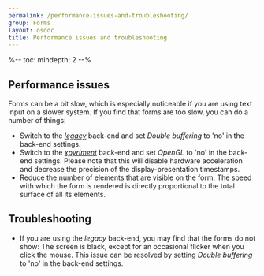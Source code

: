 ```yaml
---
permalink: /performance-issues-and-troubleshooting/
group: Forms
layout: osdoc
title: Performance issues and troubleshooting
---
```


%--
toc:
 mindepth: 2
--%

## Performance issues

Forms can be a bit slow, which is especially noticeable if you are using text input on a slower system. If you find that forms are too slow, you can do a number of things:

- Switch to the *[legacy][]* back-end and set *Double buffering* to 'no' in the back-end settings.
- Switch to the *[xpyriment][]* back-end and set *OpenGL* to 'no' in the back-end settings. Please note that this will disable hardware acceleration and decrease the precision of the display-presentation timestamps.
- Reduce the number of elements that are visible on the form. The speed with which the form is rendered is directly proportional to the total surface of all its elements.

## Troubleshooting

- If you are using the *legacy* back-end, you may find that the forms do not show: The screen is black, except for an occasional flicker when you click the mouse. This issue can be resolved by setting *Double buffering* to 'no' in the back-end settings.

[legacy]: /back-ends/legacy
[xpyriment]: /back-ends/xpyriment
